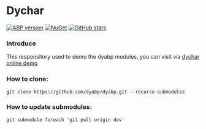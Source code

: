 # Dychar
[![ABP version](https://img.shields.io/badge/dynamic/xml?style=flat-square&color=yellow&label=abp&query=//Project/PropertyGroup/AbpPackageVersion&url=https://raw.githubusercontent.com/dyabp/dychar/dev/Directory.Build.props)](https://abp.io)
[![NuGet](https://img.shields.io/nuget/v/Dyabp.LanguageManagement.Domain.Shared.svg?style=flat-square)](https://www.nuget.org/packages/Dyabp.LanguageManagement.Domain.Shared/)
[![GitHub stars](https://img.shields.io/github/stars/dychar/dychar.svg?style=social)](https://github.com/dyabp/dychar)
<!-- [![NuGet Download](https://img.shields.io/nuget/dt/Dyabp.LanguageManagement.Domain.Shared.svg?style=flat-square)](https://www.nuget.org/packages/Dyabp.LanguageManagement.Domain.Shared/) -->

### Introduce
This responsitory used to demo the dyabp modules, you can visit via [dychar online demo](https://dychar.com)

### How to clone:
```git
git clone https://github.com/dyabp/dyabp.git --recurse-submodules
```

### How to update submodules:
```git
git submodule foreach 'git pull origin dev'
```
